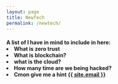 ```yaml
---
layout: page
title: NewTech
permalink: /newtech/
---
```

<h4>A list of I have in mind to include in here:
<BR>
<li>What is zero trust</li>
<li>What is blockchain?</li>
<li>what is the cloud?</li>
<li>How many time are we being hacked?</li>
<li>Cmon give me a hint <a class="u-email" href="mailto:{{ site.email }}">{{ site.email }}</a> </li>

</h4>